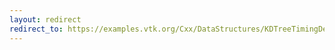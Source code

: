 ```yaml
---
layout: redirect
redirect_to: https://examples.vtk.org/Cxx/DataStructures/KDTreeTimingDemo/
---
```

